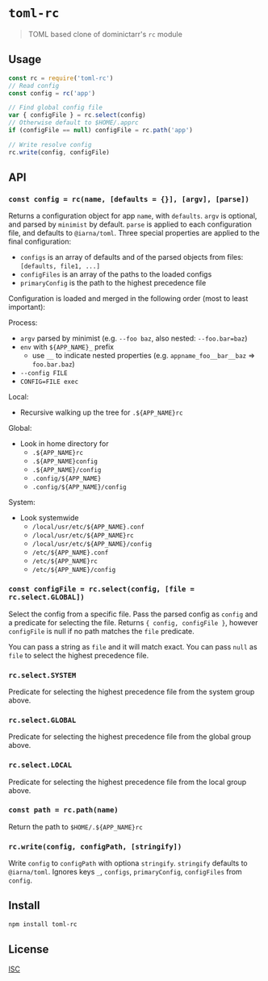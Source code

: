 # `toml-rc`

> TOML based clone of dominictarr's `rc` module

## Usage

```js
const rc = require('toml-rc')
// Read config
const config = rc('app')

// Find global config file
var { configFile } = rc.select(config)
// Otherwise default to $HOME/.apprc
if (configFile == null) configFile = rc.path('app')

// Write resolve config
rc.write(config, configFile)
```

## API

### `const config = rc(name, [defaults = {}], [argv], [parse])`

Returns a configuration object for app `name`, with `defaults`.
`argv` is optional, and parsed by `minimist` by default. `parse` is applied to
each configuration file, and defaults to `@iarna/toml`. Three special properties
are applied to the final configuration:

* `configs` is an array of defaults and of the parsed objects from files: `[defaults, file1, ...]`
* `configFiles` is an array of the paths to the loaded configs
* `primaryConfig` is the path to the highest precedence file

Configuration is loaded and merged in the following order (most to least
 important):

Process:
* `argv` parsed by minimist (e.g. `--foo baz`, also nested: `--foo.bar=baz`)
* `env` with `${APP_NAME}_` prefix
  * use `__` to indicate nested properties (e.g. `appname_foo__bar__baz` => `foo.bar.baz`)
* `--config FILE`
* `CONFIG=FILE exec`

Local:
* Recursive walking up the tree for `.${APP_NAME}rc`

Global:
* Look in home directory for
  * `.${APP_NAME}rc`
  * `.${APP_NAME}config`
  * `.${APP_NAME}/config`
  * `.config/${APP_NAME}`
  * `.config/${APP_NAME}/config`

System:
* Look systemwide
  * `/local/usr/etc/${APP_NAME}.conf`
  * `/local/usr/etc/${APP_NAME}rc`
  * `/local/usr/etc/${APP_NAME}/config`
  * `/etc/${APP_NAME}.conf`
  * `/etc/${APP_NAME}rc`
  * `/etc/${APP_NAME}/config`

### `const configFile = rc.select(config, [file = rc.select.GLOBAL])`

Select the config from a specific file. Pass the parsed config as `config` and
a predicate for selecting the file. Returns `{ config, configFile }`, however
`configFile` is null if no path matches the `file` predicate.

You can pass a string as `file` and it will match exact.
You can pass `null` as `file` to select the highest precedence file.

### `rc.select.SYSTEM`

Predicate for selecting the highest precedence file from the system group above.

### `rc.select.GLOBAL`

Predicate for selecting the highest precedence file from the global group above.

### `rc.select.LOCAL`

Predicate for selecting the highest precedence file from the local group above.

### `const path = rc.path(name)`

Return the path to `$HOME/.${APP_NAME}rc`

### `rc.write(config, configPath, [stringify])`

Write `config` to `configPath` with optiona `stringify`. `stringify` defaults to
`@iarna/toml`. Ignores keys `_`, `configs`, `primaryConfig`, `configFiles` from
`config`.

## Install

```sh
npm install toml-rc
```

## License

[ISC](LICENSE)

